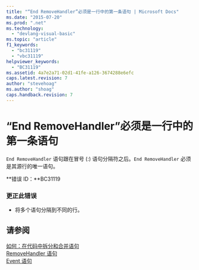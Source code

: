 ```yaml
---
title: "“End RemoveHandler”必须是一行中的第一条语句 | Microsoft Docs"
ms.date: "2015-07-20"
ms.prod: ".net"
ms.technology: 
  - "devlang-visual-basic"
ms.topic: "article"
f1_keywords: 
  - "bc31119"
  - "vbc31119"
helpviewer_keywords: 
  - "BC31119"
ms.assetid: 4a7e2a71-02d1-41fe-a126-3674288e6efc
caps.latest.revision: 7
author: "stevehoag"
ms.author: "shoag"
caps.handback.revision: 7
---
```

# “End RemoveHandler”必须是一行中的第一条语句
`End RemoveHandler` 语句跟在冒号 \(:\) 语句分隔符之后。`End RemoveHandler` 必须是其源行的唯一语句。  
  
 **错误 ID：**BC31119  
  
### 更正此错误  
  
-   将多个语句分隔到不同的行。  
  
## 请参阅  
 [如何：在代码中拆分和合并语句](../../visual-basic/programming-guide/program-structure/how-to-break-and-combine-statements-in-code.md)   
 [RemoveHandler 语句](../../visual-basic/language-reference/statements/removehandler-statement.md)   
 [Event 语句](../../visual-basic/language-reference/statements/event-statement.md)